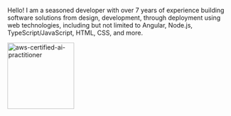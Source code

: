 Hello! I am a seasoned developer with over 7 years of experience building software solutions from design, development, through deployment using web technologies, including but not limited to Angular, Node.js, TypeScript/JavaScript, HTML, CSS, and more.

<!--
**palaklal/palaklal** is a ✨ _special_ ✨ repository because its `README.md` (this file) appears on your GitHub profile.

Here are some ideas to get you started:

- 🔭 I’m currently working on ...
- 🌱 I’m currently learning ...
- 👯 I’m looking to collaborate on ...
- 🤔 I’m looking for help with ...
- 💬 Ask me about ...
- 📫 How to reach me: ...
- 😄 Pronouns: ...
- ⚡ Fun fact: ...
-->
<img width="150" height="150" alt="aws-certified-ai-practitioner" src="https://github.com/user-attachments/assets/584a3515-d3aa-4a7b-bdfd-32dbe56a017d" />
